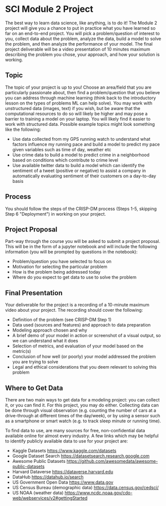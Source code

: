 # SCI Module 2 Project

The best way to learn data science, like anything, is to do it!  The Module 2 project will give you a chance to put in practice what you have learned so far on an end-to-end project.  You will pick a problem/question of interest to you, collect data about the problem, analyze the data, build a model to solve the problem, and then analyze the performance of your model.  The final project deliverable will be a video presentation of 10 minutes maximum describing the problem you chose, your approach, and how your solution is working.

## Topic
The topic of your project is up to you! Choose an area/field that you are particularly passionate about, then find a problem/question that you believe you can address through machine learning (think back to the introductory lesson on the types of problems ML can help solve).  You may work with unstructured data (images, text) if you wish, but be aware that the computational resources to do so will likely be higher and may pose a barrier to training a model on your laptop.  You will likely find it easier to work with structured data.  Possible example topics might look something like the following:
- Use data collected from my GPS running watch to understand what factors influence my running pace and build a model to predict my pace given variables such as time of day, weather etc
- Use crime data to build a model to predict crime in a neighborhood based on conditions which contribute to crime level
- Use available twitter data to build a model which can identify the sentiment of a tweet (positive or negative) to assist a company in automatically evaluating sentiment of their customers on a day-to-day basis

## Process
You should follow the steps of the CRISP-DM process (Steps 1-5, skipping Step 6 "Deployment") in working on your project.  

## Project Proposal
Part-way through the course you will be asked to submit a project proposal.  This will be in the form of a jupyter notebook and will include the following information (you will be prompted by questions in the notebook):  
- Problem/question you have selected to focus on  
- Motivation for selecting the particular problem  
- How is the problem being addressed today 
- Where do you expect to get data to use to solve the problem

## Final Presentation
Your deliverable for the project is a recording of a 10-minute maximum video about your project.  The recording should cover the following:  
- Definition of the problem (see CRISP-DM Step 1)  
- Data used (sources and features) and approach to data preparation  
- Modeling approach chosen and why  
- A brief demo of your model in action or screenshot of a visual output, so we can understand what it does  
- Selection of metrics, and evaluation of your model based on the metric(s)  
- Conclusion of how well (or poorly) your model addressed the problem you are trying to solve  
- Legal and ethical considerations that you deem relevant to solving this problem

## Where to Get Data
There are two main ways to get data for a modeling project: you can collect it, or you can find it.  For this project, you may do either.  Collecting data can be done through visual observation (e.g. counting the number of cars at a drive-through at different times of the day/week), or by using a sensor such as a smartphone or smart watch (e.g. to track sleep minute or running time).  

To find data to use, are many sources for free, non-confidential data available online for almost every industry.  A few links which may be helpful to identify publicly available data to use for your project are:
-	Kaggle Datasets https://www.kaggle.com/datasets
-	Google Dataset Search https://datasetsearch.research.google.com
-	Awesome Public Datasets https://github.com/awesomedata/awesome-public-datasets
-	Harvard Dataverse https://dataverse.harvard.edu
-	DataHub https://datahub.io/search
-	US Government Open Data https://www.data.gov
-	US Census Bureau (demographic data) https://data.census.gov/cedsci/
-	US NOAA (weather data) https://www.ncdc.noaa.gov/cdo-web/webservices/v2#gettingStarted
